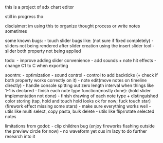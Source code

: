 
this is a project of adx chart editor

still in progress tho

disclaimer: im using this to organize thought process or write notes sometimes

some known bugs:
	- touch slider bugs like: (not sure if fixed completely)
		- sliders not being rendered after slider creation using the insert slider tool
		- slider both property not being applied

todo:
	- improve adding slider convenience
	- add sounds + note hit effects
	- change C1 to C when exporting

soontm:
	- optimization
	- sound control
	- control to add backticks (+ check if both property works correctly on it)
	- note edit(move notes on timeline directly)
	- handle console spitting out zero length interval when things like 1-1 is declared
	- finish each note type function(mostly done):
		(hold slider implementation not done)
	- finish drawing of each note type + distinguished color storing
		(tap, hold and touch hold looks ok for now; fuck touch star)
		(firework effect missing some stars)
	- make sure everything works well
	- utils like multi select, copy pasta, bulk delete
	- utils like flip/rotate selected notes

limitations from godot:
	- clip children bug (enjoy fireworks flashing outside the preview circle for now)
	- no waveform yet cus im lazy to do further research into it
